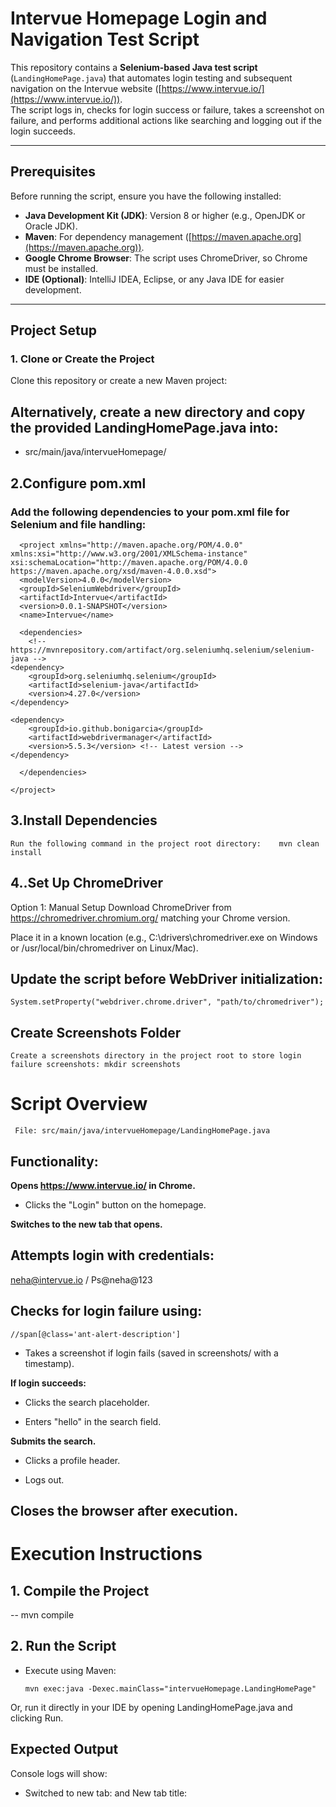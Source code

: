 
# Intervue Homepage Login and Navigation Test Script

This repository contains a **Selenium-based Java test script** (`LandingHomePage.java`) that automates login testing and subsequent navigation on the Intervue website ([https://www.intervue.io/](https://www.intervue.io/)).  
The script logs in, checks for login success or failure, takes a screenshot on failure, and performs additional actions like searching and logging out if the login succeeds.

---

## Prerequisites

Before running the script, ensure you have the following installed:

- **Java Development Kit (JDK)**: Version 8 or higher (e.g., OpenJDK or Oracle JDK).
- **Maven**: For dependency management ([https://maven.apache.org](https://maven.apache.org)).
- **Google Chrome Browser**: The script uses ChromeDriver, so Chrome must be installed.
- **IDE (Optional)**: IntelliJ IDEA, Eclipse, or any Java IDE for easier development.

---

## Project Setup

### 1. Clone or Create the Project

Clone this repository or create a new Maven project:

## Alternatively, create a new directory and copy the provided LandingHomePage.java into:

- src/main/java/intervueHomepage/

## 2.Configure pom.xml
### Add the following dependencies to your pom.xml file for Selenium and file handling:
        
      <project xmlns="http://maven.apache.org/POM/4.0.0" xmlns:xsi="http://www.w3.org/2001/XMLSchema-instance" xsi:schemaLocation="http://maven.apache.org/POM/4.0.0 https://maven.apache.org/xsd/maven-4.0.0.xsd">
      <modelVersion>4.0.0</modelVersion>
      <groupId>SeleniumWebdriver</groupId>
      <artifactId>Intervue</artifactId>
      <version>0.0.1-SNAPSHOT</version>
      <name>Intervue</name>
      
      <dependencies>
        <!-- https://mvnrepository.com/artifact/org.seleniumhq.selenium/selenium-java -->
    <dependency>
        <groupId>org.seleniumhq.selenium</groupId>
        <artifactId>selenium-java</artifactId>
        <version>4.27.0</version>
    </dependency>
    
    <dependency>
        <groupId>io.github.bonigarcia</groupId>
        <artifactId>webdrivermanager</artifactId>
        <version>5.5.3</version> <!-- Latest version -->
    </dependency>
      	
      </dependencies>
      
    </project>

 ## 3.Install Dependencies
    Run the following command in the project root directory:    mvn clean install

## 4..Set Up ChromeDriver
Option 1: Manual Setup
Download ChromeDriver from https://chromedriver.chromium.org/ matching your Chrome version.

Place it in a known location (e.g., C:\drivers\chromedriver.exe on Windows or /usr/local/bin/chromedriver on Linux/Mac).

## Update the script before WebDriver initialization:
    System.setProperty("webdriver.chrome.driver", "path/to/chromedriver");

## Create Screenshots Folder
    Create a screenshots directory in the project root to store login failure screenshots: mkdir screenshots

  
# Script Overview
     File: src/main/java/intervueHomepage/LandingHomePage.java

## Functionality:
  **Opens https://www.intervue.io/ in Chrome.**

- Clicks the "Login" button on the homepage.

**Switches to the new tab that opens.**

## Attempts login with credentials:
  neha@intervue.io / Ps@neha@123

## Checks for login failure using:
    //span[@class='ant-alert-description']
- Takes a screenshot if login fails (saved in screenshots/ with a timestamp).

**If login succeeds:**

- Clicks the search placeholder.

- Enters "hello" in the search field.

**Submits the search.**

- Clicks a profile header.

- Logs out.

## Closes the browser after execution.

# Execution Instructions
## 1. Compile the Project

-- mvn compile

## 2. Run the Script
- Execute using Maven:

      mvn exec:java -Dexec.mainClass="intervueHomepage.LandingHomePage"
Or, run it directly in your IDE by opening LandingHomePage.java and clicking Run.

## Expected Output
 Console logs will show:

- Switched to new tab: <URL> and New tab title: <title> on successful tab switch.

- Login failed! Screenshot saved at: <path> if login fails, with a screenshot in the screenshots/ folder.

- Login successful! Proceeding to next step... if login succeeds, followed by search and logout actions.

- Error: <message> if an exception occurs (e.g., element not found).

- The browser closes automatically after execution.

# Customization
- Login Credentials: Update the email and password in the script if needed:

      driver.findElement(By.xpath("//input[@id='login_email']")).sendKeys("your_email");
      driver.findElement(By.xpath("//input[@id='login_password']")).sendKeys("your_password");

## Failure Detection: The current failure check uses //span[@class='ant-alert-description'].
**Verify this matches the error element on the login page after a failed attempt, or update accordingly.**

- Post-Login Actions: Modify the search term ("hello") or add more steps after logout in the else block.

# Troubleshooting
    NoSuchElementException: Ensure all XPaths match the current webpage structure. Inspect using Chrome DevTools (F12).

- Tab Not Switching: Increase Thread.sleep(2000) if the new tab takes longer to open, or replace with WebDriverWait.

- Screenshot Not Saving: Confirm the screenshots/ folder exists and is writable.

- Login Failure Detection Failing: Inspect the page after a failed login to confirm the error element's XPath.

# Notes
- The script uses Thread.sleep() for simplicity. For production use, consider replacing with WebDriverWait for more robust timing.

- Ensure an active internet connection, as the script interacts with a live website.

- The browser closes automatically due to driver.quit() in the finally block.




